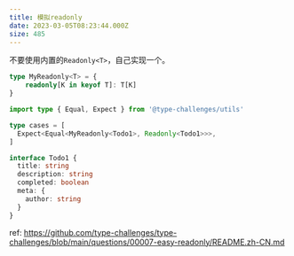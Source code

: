 ```yaml
---
title: 模拟readonly
date: 2023-03-05T08:23:44.000Z
size: 485
---
```

不要使用内置的`Readonly<T>`，自己实现一个。

```ts
type MyReadonly<T> = {
    readonly[K in keyof T]: T[K]
}

import type { Equal, Expect } from '@type-challenges/utils'

type cases = [
  Expect<Equal<MyReadonly<Todo1>, Readonly<Todo1>>>,
]

interface Todo1 {
  title: string
  description: string
  completed: boolean
  meta: {
    author: string
  }
}
```

ref:
https://github.com/type-challenges/type-challenges/blob/main/questions/00007-easy-readonly/README.zh-CN.md
